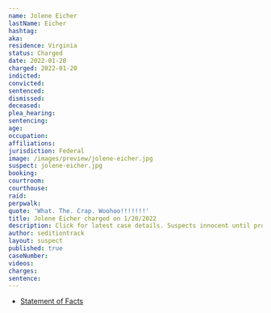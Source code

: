 ```yaml
---
name: Jolene Eicher
lastName: Eicher
hashtag: 
aka:
residence: Virginia
status: Charged
date: 2022-01-20
charged: 2022-01-20
indicted:
convicted:
sentenced:
dismissed:
deceased:
plea_hearing:
sentencing:
age:
occupation:
affiliations:
jurisdiction: Federal
image: /images/preview/jolene-eicher.jpg
suspect: jolene-eicher.jpg
booking:
courtroom:
courthouse:
raid:
perpwalk:
quote: 'What. The. Crap. Woohoo!!!!!!!'
title: Jolene Eicher charged on 1/20/2022
description: Click for latest case details. Suspects innocent until proven guilty.
author: seditiontrack
layout: suspect
published: true
caseNumber:
videos:
charges:
sentence:
---
```

- [Statement of Facts](https://storage.courtlistener.com/recap/gov.uscourts.dcd.239399/gov.uscourts.dcd.239399.1.1.pdf)
